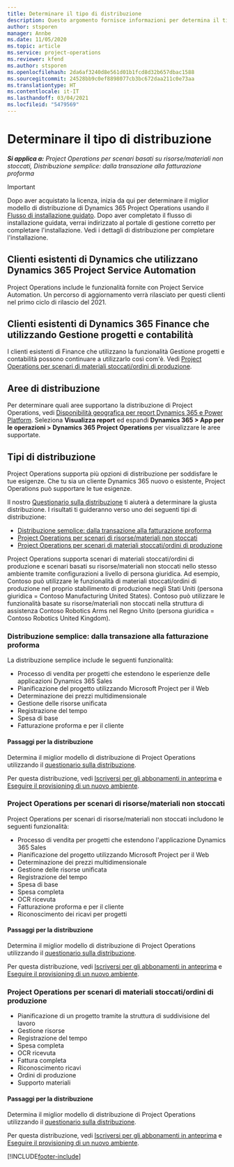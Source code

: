 ```yaml
---
title: Determinare il tipo di distribuzione
description: Questo argomento fornisce informazioni per determina il tipo di distribuzione di Project Operations giusto per la tua azienda.
author: stsporen
manager: Annbe
ms.date: 11/05/2020
ms.topic: article
ms.service: project-operations
ms.reviewer: kfend
ms.author: stsporen
ms.openlocfilehash: 2da6af3240d8e561d01b1fcd8d32b657dbac1588
ms.sourcegitcommit: 24528bb9c0ef8898077cb3bc672daa211c0e73aa
ms.translationtype: HT
ms.contentlocale: it-IT
ms.lasthandoff: 03/04/2021
ms.locfileid: "5479569"
---
```

# <a name="determine-your-deployment-type"></a>Determinare il tipo di distribuzione

_**Si applica a:** Project Operations per scenari basati su risorse/materiali non stoccati, Distribuzione semplice: dalla transazione alla fatturazione proforma_

> [!IMPORTANT]
> Dopo aver acquistato la licenza, inizia da qui per determinare il miglior modello di distribuzione di Dynamics 365 Project Operations usando il [Flusso di installazione guidato](https://aka.ms/provisionprojectoperations).
> Dopo aver completato il flusso di installazione guidata, verrai indirizzato al portale di gestione corretto per completare l'installazione. Vedi i dettagli di distribuzione per completare l'installazione.


## <a name="existing-customers-of-dynamics-using-dynamics-365-project-service-automation"></a>Clienti esistenti di Dynamics che utilizzano Dynamics 365 Project Service Automation
Project Operations include le funzionalità fornite con Project Service Automation. Un percorso di aggiornamento verrà rilasciato per questi clienti nel primo ciclo di rilascio del 2021.

## <a name="existing-customers-of-dynamics-365-finance-using-project-management-and-accounting"></a>Clienti esistenti di Dynamics 365 Finance che utilizzando Gestione progetti e contabilità 

I clienti esistenti di Finance che utilizzano la funzionalità Gestione progetti e contabilità possono continuare a utilizzarlo così com'è. Vedi [Project Operations per scenari di materiali stoccati/ordini di produzione](#pma).


## <a name="deployment-regions"></a>Aree di distribuzione
Per determinare quali aree supportano la distribuzione di Project Operations, vedi [Disponibilità geografica per report Dynamics 365 e Power Platform](https://dynamics.microsoft.com/en-us/geographic-availability/). Seleziona **Visualizza report** ed espandi **Dynamics 365 > App per le operazioni > Dynamics 365 Project Operations** per visualizzare le aree supportate.

## <a name="deployment-types"></a>Tipi di distribuzione
Project Operations supporta più opzioni di distribuzione per soddisfare le tue esigenze. Che tu sia un cliente Dynamics 365 nuovo o esistente, Project Operations può supportare le tue esigenze.

Il nostro [Questionario sulla distribuzione](https://aka.ms/provisionprojectoperations) ti aiuterà a determinare la giusta distribuzione. I risultati ti guideranno verso uno dei seguenti tipi di distribuzione:

- [Distribuzione semplice: dalla transazione alla fatturazione proforma](#lite)
- [Project Operations per scenari di risorse/materiali non stoccati](#integrated)
- [Project Operations per scenari di materiali stoccati/ordini di produzione](#pma)

Project Operations supporta scenari di materiali stoccati/ordini di produzione e scenari basati su risorse/materiali non stoccati nello stesso ambiente tramite configurazioni a livello di persona giuridica. Ad esempio, Contoso può utilizzare le funzionalità di materiali stoccati/ordini di produzione nel proprio stabilimento di produzione negli Stati Uniti (persona giuridica = Contoso Manufacturing United States). Contoso può utilizzare le funzionalità basate su risorse/materiali non stoccati nella struttura di assistenza Contoso Robotics Arms nel Regno Unito (persona giuridica = Contoso Robotics United Kingdom).

### <a name="lite-deployment---deal-to-proforma-invoicing"></a><a  name="lite"></a>Distribuzione semplice: dalla transazione alla fatturazione proforma

La distribuzione semplice include le seguenti funzionalità:

- Processo di vendita per progetti che estendono le esperienze delle applicazioni Dynamics 365 Sales
- Pianificazione del progetto utilizzando Microsoft Project per il Web
- Determinazione dei prezzi multidimensionale
- Gestione delle risorse unificata
- Registrazione del tempo
- Spesa di base
- Fatturazione proforma e per il cliente 

#### <a name="deployment-steps"></a>Passaggi per la distribuzione
Determina il miglior modello di distribuzione di Project Operations utilizzando il [questionario sulla distribuzione](https://aka.ms/provisionprojectoperations).

Per questa distribuzione, vedi [Iscriversi per gli abbonamenti in anteprima](lite-preview-subscription-sign-up.md) e [Eseguire il provisioning di un nuovo ambiente](lite-deployment.md). 


### <a name="project-operations-for-resourcenon-stocked-scenarios"></a><a name="integrated"></a>Project Operations per scenari di risorse/materiali non stoccati
Project Operations per scenari di risorse/materiali non stoccati includono le seguenti funzionalità:
 
- Processo di vendita per progetti che estendono l'applicazione Dynamics 365 Sales
- Pianificazione del progetto utilizzando Microsoft Project per il Web
- Determinazione dei prezzi multidimensionale
- Gestione delle risorse unificata
- Registrazione del tempo
- Spesa di base
- Spesa completa
- OCR ricevuta
- Fatturazione proforma e per il cliente 
- Riconoscimento dei ricavi per progetti

#### <a name="deployment-steps"></a>Passaggi per la distribuzione
Determina il miglior modello di distribuzione di Project Operations utilizzando il [questionario sulla distribuzione](https://aka.ms/provisionprojectoperations).

Per questa distribuzione, vedi [Iscriversi per gli abbonamenti in anteprima](resource-sign-up-preview-subscription.md) e [Eseguire il provisioning di un nuovo ambiente](resource-provision-new-environment.md). 


### <a name="project-operations-for-stockedproduction-order-scenarios"></a><a name="pma"></a>Project Operations per scenari di materiali stoccati/ordini di produzione

- Pianificazione di un progetto tramite la struttura di suddivisione del lavoro
- Gestione risorse
- Registrazione del tempo
- Spesa completa
- OCR ricevuta
- Fattura completa
- Riconoscimento ricavi
- Ordini di produzione
- Supporto materiali

#### <a name="deployment-steps"></a>Passaggi per la distribuzione
Determina il miglior modello di distribuzione di Project Operations utilizzando il [questionario sulla distribuzione](https://aka.ms/provisionprojectoperations).

Per questa distribuzione, vedi [Iscriversi per gli abbonamenti in anteprima](https://docs.microsoft.com/dynamics365/fin-ops-core/dev-itpro/dev-tools/sign-up-preview-subscription?toc=/dynamics365/finance/toc.json) e [Eseguire il provisioning di un nuovo ambiente](https://docs.microsoft.com/dynamics365/fin-ops-core/dev-itpro/deployment/deploy-demo-environment?toc=/dynamics365/finance/toc.json). 



[!INCLUDE[footer-include](../includes/footer-banner.md)]
